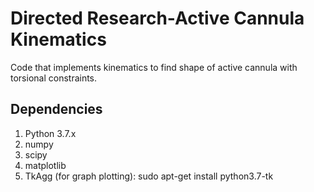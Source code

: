 # Directed Research-Active Cannula Kinematics
Code that implements kinematics to find shape of active cannula with torsional constraints.

## Dependencies
1. Python 3.7.x
2. numpy
3. scipy
4. matplotlib
5. TkAgg (for graph plotting): sudo apt-get install python3.7-tk 
